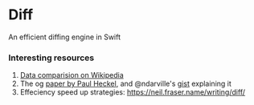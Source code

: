 # Diff
An efficient diffing engine in Swift

### Interesting resources
1. [Data comparision on Wikipedia](https://en.wikipedia.org/wiki/Data_comparison)
2. The og [paper by Paul Heckel](http://documents.scribd.com/docs/10ro9oowpo1h81pgh1as.pdf), and @ndarville's [gist](https://gist.github.com/ndarville/3166060) explaining it 
3. Effeciency speed up strategies: https://neil.fraser.name/writing/diff/
